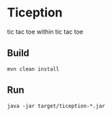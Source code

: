 # Tiception

tic tac toe within tic tac toe

## Build

```
mvn clean install
```

## Run

```
java -jar target/tiception-*.jar
```
